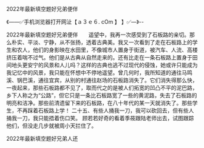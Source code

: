 2022年最新填空题好兄弟便伴

《——✅手机浏览器打开网沚【ａ３ｅ６. cOm 】 】✅—》--

2022年最新填空题好兄弟便伴　　遥望中，我再一次感受到了石板路的亲切。那么朴实、平淡、宁静，从不张扬，透着古典美。我又一次看到了走在石板路上的学生和农人，他们的身影映在水田里，不像城市人置身于街道，被汽车、人流、高楼挤压着喘不过气。他们是从古典从自然走来的。还有比走在一条石板路上置身于田间地头更安宁的风景和人儿吗？这样的古典也逃不过现代的侵蚀，她或许只能成为我记忆中的风景，我只能在怀想中不停地遥望。曾几何时，我所知道的通往马鸣溪、锅巴溪，通往宜宾，从别的村通往赵场的石板路消失了。它们消失得那么快，一夜起来，那些石板路都不见了，取而代之的是被人们拓宽的凹凸不平的泥巴路，乡下人称之为“公路”，但它只是一条比石板路宽了一些的黄泥路，失去了石板路的明亮和洁净。那些前清遗留下来的石板路，在八十年代的某一天就消失了。那些学生，不再踩着石板路上学！
	二十五、有些人捅我一刀，我可以砍回去，但有些人捅我一刀，我只能捂着伤口笑。
顾若若好奇的看着季莜跟陆老师出去，试图跟踪他们，但没走几步就被周小天拦住了。





2022年最新填空题好兄弟人还
